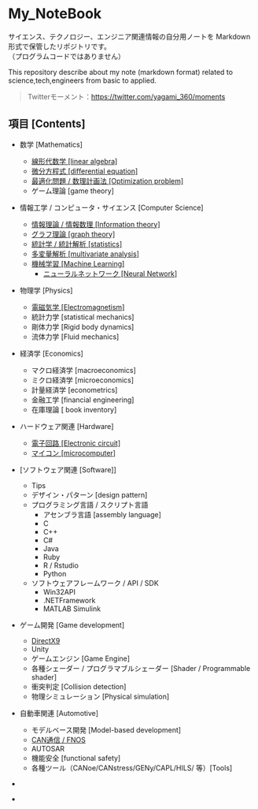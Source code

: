 # My_NoteBook

サイエンス、テクノロジー、エンジニア関連情報の自分用ノートを Markdown 形式で保管したリポジトリです。</br>
（プログラムコードではありません）

This repository describe about my note (markdown format) related to science,tech,engineers from basic to applied.

> Twitterモーメント：https://twitter.com/yagami_360/moments
>> 

## 項目 [Contents]

- 数学 [Mathematics]
    - [線形代数学 [linear algebra]](https://github.com/Yagami360/My_NoteBook)
    - [微分方程式 [differential equation]](https://github.com/Yagami360/My_NoteBook)
    - [最適化問題 / 数理計画法 [Optimization problem]](https://github.com/Yagami360/My_NoteBook)
    - ゲーム理論 [game theory]

- 情報工学 / コンピュータ・サイエンス [Computer Science]
    - [情報理論 / 情報数理 [Information theory]](https://github.com/Yagami360/My_NoteBook)
    - [グラフ理論 [graph theory]](https://github.com/Yagami360/My_NoteBook)
    - [統計学 / 統計解析 [statistics]](https://github.com/Yagami360/My_NoteBook)
    - [多変量解析 [multivariate analysis]](https://github.com/Yagami360/My_NoteBook)
    - [機械学習 [Machine Learning]](https://github.com/Yagami360/My_NoteBook)
        - [ニューラルネットワーク [Neural Network]](https://github.com/Yagami360/My_NoteBook)

- 物理学 [Physics]
    - [電磁気学 [Electromagnetism]](https://github.com/Yagami360/My_NoteBook)
    - 統計力学 [statistical mechanics]
    - 剛体力学 [Rigid body dynamics]
    - 流体力学 [Fluid mechanics]

- 経済学 [Economics]
    - マクロ経済学 [macroeconomics]
    - ミクロ経済学 [microeconomics]
    - 計量経済学 [econometrics]
    - 金融工学 [financial engineering]
    - 在庫理論 [ book inventory]

- ハードウェア関連 [Hardware]
    - [電子回路 [Electronic circuit]]()
    - [マイコン [microcomputer]]()

- [ソフトウェア関連 [Software]]
    - Tips
    - デザイン・パターン [design pattern]
    - プログラミング言語 / スクリプト言語
        - アセンブラ言語 [assembly language]
        - C
        - C++
        - C#
        - Java
        - Ruby
        - R / Rstudio
        - Python
    - ソフトウェアフレームワーク / API / SDK
        - Win32API
        - .NETFramework
        - MATLAB Simulink

- ゲーム開発 [Game development]
    - [DirectX9]()
    - Unity
    - ゲームエンジン [Game Engine]
    - 各種シェーダー / プログラマブルシェーダー [Shader / Programmable shader]
    - 衝突判定 [Collision detection]
    - 物理シミュレーション [Physical simulation]

- 自動車関連 [Automotive]
    - モデルベース開発 [Model-based development]
    - [CAN通信 / FNOS]()
    - AUTOSAR
    - 機能安全 [functional safety]
    - 各種ツール（CANoe/CANstress/GENy/CAPL/HILS/ 等）[Tools]

- [](https://github.com/Yagami360/My_NoteBook)
- [](https://github.com/Yagami360/My_NoteBook)
